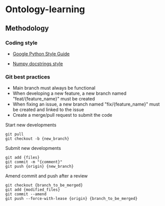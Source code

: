 # Ontology-learning



## Methodology

### Coding style
- [Google Python Style Guide](https://google.github.io/styleguide/pyguide.html)

- [Numpy docstrings style](https://www.sphinx-doc.org/en/master/usage/extensions/napoleon.html)

### Git best practices

- Main branch must always be functional
- When developing a new feature, a new branch named "feat/{feature_name}" must be created
- When fixing an issue, a new branch named "fix/{feature_name}" must be created and linked to the issue
- Create a merge/pull request to submit the code

Start new developments
```
git pull 
git checkout -b {new_branch}
```
Submit new developments
```
git add {files}
git commit -m "{comment}"
git push {origin} {new_branch}
```
Amend commit and push after a review
```
git checkout {branch_to_be_merged}
git add {modified_files}
git commit --amend
git push --force-with-lease {origin} {branch_to_be_merged}
```